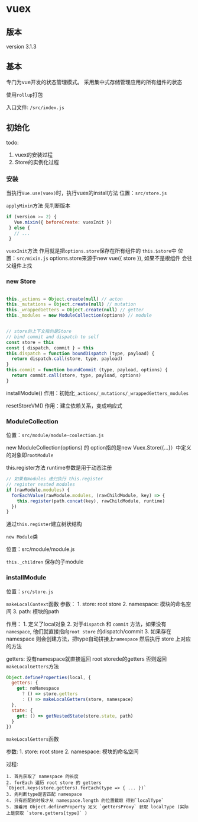 # vuex

## 版本

version 3.1.3

## 基本

专门为vue开发的状态管理模式。
采用集中式存储管理应用的所有组件的状态

使用`rollup`打包

入口文件: `/src/index.js`

## 初始化

todo:
  1. vuex的安装过程
  2. Store的实例化过程

### 安装

当执行`Vue.use(vuex)`时，执行vuex的install方法 位置：`src/store.js`

`applyMixin`方法 先判断版本

```js
if (version >= 2) {
   Vue.mixin({ beforeCreate: vuexInit })
 } else {
   // ...
 }
```

`vuexInit`方法 作用就是把`options.store`保存在所有组件的 `this.$store`中 位置：`src/mixin.js`
options.store来源于new vue({ store }), 如果不是根组件 会往父组件上找

### new Store

```js

this._actions = Object.create(null) // acton
this._mutations = Object.create(null) // mutation
this._wrappedGetters = Object.create(null) // getter
this._modules = new ModuleCollection(options) // module

```

```js

// store的上下文指的是Store
// bind commit and dispatch to self
const store = this
const { dispatch, commit } = this
this.dispatch = function boundDispatch (type, payload) {
  return dispatch.call(store, type, payload)
}
this.commit = function boundCommit (type, payload, options) {
  return commit.call(store, type, payload, options)
}
```

installModule() 作用：初始化`_actions/_mutations/_wrappedGetters_modules`

resetStoreVM() 作用：建立依赖关系，变成响应式

### ModuleCollection

位置：`src/module/module-coolection.js`

new ModuleCollection(options) 的 option指的是new Vuex.Store({...}）中定义的对象即`rootModule`

this.register方法 runtime参数是用于动态注册

```js
// 如果有modules 递归执行 this.register
// register nested modules
if (rawModule.modules) {
  forEachValue(rawModule.modules, (rawChildModule, key) => {
    this.register(path.concat(key), rawChildModule, runtime)
  })
}

```

通过`this.register`建立树状结构

`new Module`类

  位置：src/module/module.js

  `this._children` 保存的子module

### installModule

位置：`src/store.js`

`makeLocalContext`函数
  参数：
    1. store: root store
    2. namespace: 模块的命名空间
    3. path: 模块的path

  作用：
    1. 定义了local对象
    2. 对于`dispatch` 和 `commit` 方法，如果没有 `namespace`, 他们就直接指向`root store` 的dispatch/commit
    3. 如果存在namespace 则会创建方法，把type自动拼接上`namespace` 然后执行 store 上对应的方法


  getters: 没有namespace就直接返回 root storede的getters 否则返回`makeLocalGetters`方法

  ```js
  Object.defineProperties(local, {
    getters: {
      get: noNamespace
        ? () => store.getters
        : () => makeLocalGetters(store, namespace)
    },
    state: {
      get: () => getNestedState(store.state, path)
    }
  })
  ```

`makeLocalGetters`函数

  参数:
    1. store: root store
    2. namespace: 模块的命名空间

  过程:

    1. 首先获取了 namespace 的长度
    2. forEach 遍历 root store 的 getters `Object.keys(store.getters).forEach(type => { ... })`
    3. 先判断type是否匹配 namespace
    4. 只有匹配的时候才从 namespace.length 的位置截取 得到`localType`
    5. 接着用 Object.defineProperty 定义 `gettersProxy` 获取 localType (实际上是获取 `store.getters[type]` )
